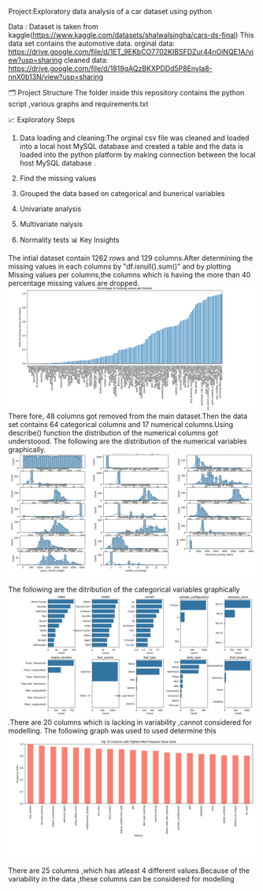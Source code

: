 Project:Exploratory data analysis of a car dataset using python

Data : Dataset is taken from kaggle(https://www.kaggle.com/datasets/shalwalsingha/cars-ds-final)
       This data set contains the automotive data.
       orginal data: https://drive.google.com/file/d/1ET_9EKbCO7702KIBSFDZur44nOiNQE1A/view?usp=sharing
       cleaned data: https://drive.google.com/file/d/1819qAQzBKXPDDd5P8EnyIa8-nnX0b13N/view?usp=sharing

 🗂️ Project Structure
 The  folder inside this repository contains the python script ,various graphs and requirements.txt

 📈 Exploratory Steps
 1) Data loading and cleaning:The orginal csv file was cleaned and loaded into a local host MySQL database and created a  table and
                              the data is loaded into the python platform by making connection between the local host MySQL database .

 2) Find the missing values

 3)  Grouped the data based on categorical and bunerical variables

 4)  Univariate analysis
 5)  Multivariate nalysis
 6)  Normality tests
📊 Key Insights

The intial dataset contain 1262 rows and 129 columns.After determining the missing values in each columns by "df.isnull().sum()" and by plotting Missing values per columns,the columns which is having the more than 40 percentage missing values are dropped.
![Alt Text](https://github.com/Jobinb7/EDA_CarDataset/blob/90862e9ca25d1d6c4f9591949a15ac1d0fca2bbf/percentage_of_missing.png)
There fore, 48 columns got  removed from the main dataset.Then the  data set contains 64 categorical columns and 17 numerical columns.Using describe() function the distribution of the numerical columns got understoood. 
The following are the distribution of the numerical variables graphically.
![Alt Text](https://github.com/Jobinb7/EDA_CarDataset/blob/465e7fd422cb223a5d81c904c1bcd280fc72e707/Histogram_plot_EDA.png)

The following are the ditribution of the categorical variables graphically
![Alt Text](https://github.com/Jobinb7/EDA_CarDataset/blob/de35ef49f86e3d52ae6a8ed77cffc627461ee4b4/categorical_distribution.png)
.There are 20 columns which is lacking in variability ,cannot considered for modelling. The following graph was used to used determine this 
![Alt Text](https://github.com/Jobinb7/EDA_CarDataset/blob/79dd10cca7499dc9556210f5ba120ff0eca11fd1/most_frequent_value_ratio.png)


 There are 25 columns ,which has atleast 4 different values.Because of the variability in the data ,these columns can be considered for modelling  



    
